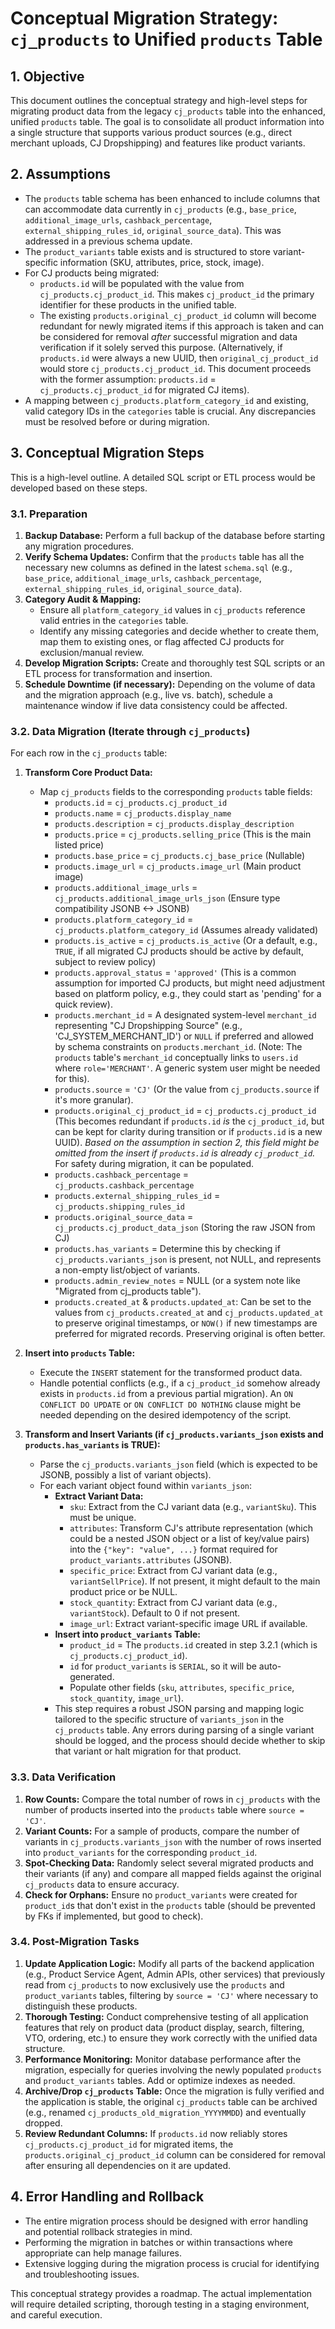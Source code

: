 # Conceptual Migration Strategy: `cj_products` to Unified `products` Table

## 1. Objective

This document outlines the conceptual strategy and high-level steps for migrating product data from the legacy `cj_products` table into the enhanced, unified `products` table. The goal is to consolidate all product information into a single structure that supports various product sources (e.g., direct merchant uploads, CJ Dropshipping) and features like product variants.

## 2. Assumptions

*   The `products` table schema has been enhanced to include columns that can accommodate data currently in `cj_products` (e.g., `base_price`, `additional_image_urls`, `cashback_percentage`, `external_shipping_rules_id`, `original_source_data`). This was addressed in a previous schema update.
*   The `product_variants` table exists and is structured to store variant-specific information (SKU, attributes, price, stock, image).
*   For CJ products being migrated:
    *   `products.id` will be populated with the value from `cj_products.cj_product_id`. This makes `cj_product_id` the primary identifier for these products in the unified table.
    *   The existing `products.original_cj_product_id` column will become redundant for newly migrated items if this approach is taken and can be considered for removal *after* successful migration and data verification if it solely served this purpose. (Alternatively, if `products.id` were always a new UUID, then `original_cj_product_id` would store `cj_products.cj_product_id`. This document proceeds with the former assumption: `products.id` = `cj_products.cj_product_id` for migrated CJ items).
*   A mapping between `cj_products.platform_category_id` and existing, valid category IDs in the `categories` table is crucial. Any discrepancies must be resolved before or during migration.

## 3. Conceptual Migration Steps

This is a high-level outline. A detailed SQL script or ETL process would be developed based on these steps.

### 3.1. Preparation

1.  **Backup Database:** Perform a full backup of the database before starting any migration procedures.
2.  **Verify Schema Updates:** Confirm that the `products` table has all the necessary new columns as defined in the latest `schema.sql` (e.g., `base_price`, `additional_image_urls`, `cashback_percentage`, `external_shipping_rules_id`, `original_source_data`).
3.  **Category Audit & Mapping:**
    *   Ensure all `platform_category_id` values in `cj_products` reference valid entries in the `categories` table.
    *   Identify any missing categories and decide whether to create them, map them to existing ones, or flag affected CJ products for exclusion/manual review.
4.  **Develop Migration Scripts:** Create and thoroughly test SQL scripts or an ETL process for transformation and insertion.
5.  **Schedule Downtime (if necessary):** Depending on the volume of data and the migration approach (e.g., live vs. batch), schedule a maintenance window if live data consistency could be affected.

### 3.2. Data Migration (Iterate through `cj_products`)

For each row in the `cj_products` table:

1.  **Transform Core Product Data:**
    *   Map `cj_products` fields to the corresponding `products` table fields:
        *   `products.id` = `cj_products.cj_product_id`
        *   `products.name` = `cj_products.display_name`
        *   `products.description` = `cj_products.display_description`
        *   `products.price` = `cj_products.selling_price` (This is the main listed price)
        *   `products.base_price` = `cj_products.cj_base_price` (Nullable)
        *   `products.image_url` = `cj_products.image_url` (Main product image)
        *   `products.additional_image_urls` = `cj_products.additional_image_urls_json` (Ensure type compatibility JSONB <-> JSONB)
        *   `products.platform_category_id` = `cj_products.platform_category_id` (Assumes already validated)
        *   `products.is_active` = `cj_products.is_active` (Or a default, e.g., `TRUE`, if all migrated CJ products should be active by default, subject to review policy)
        *   `products.approval_status` = `'approved'` (This is a common assumption for imported CJ products, but might need adjustment based on platform policy, e.g., they could start as 'pending' for a quick review).
        *   `products.merchant_id` = A designated system-level `merchant_id` representing "CJ Dropshipping Source" (e.g., 'CJ_SYSTEM_MERCHANT_ID') or `NULL` if preferred and allowed by schema constraints on `products.merchant_id`. (Note: The `products` table's `merchant_id` conceptually links to `users.id` where `role='MERCHANT'`. A generic system user might be needed for this).
        *   `products.source` = `'CJ'` (Or the value from `cj_products.source` if it's more granular).
        *   `products.original_cj_product_id` = `cj_products.cj_product_id` (This becomes redundant if `products.id` *is* the `cj_product_id`, but can be kept for clarity during transition or if `products.id` is a new UUID). *Based on the assumption in section 2, this field might be omitted from the insert if `products.id` is already `cj_product_id`.* For safety during migration, it can be populated.
        *   `products.cashback_percentage` = `cj_products.cashback_percentage`
        *   `products.external_shipping_rules_id` = `cj_products.shipping_rules_id`
        *   `products.original_source_data` = `cj_products.cj_product_data_json` (Storing the raw JSON from CJ)
        *   `products.has_variants` = Determine this by checking if `cj_products.variants_json` is present, not NULL, and represents a non-empty list/object of variants.
        *   `products.admin_review_notes` = NULL (or a system note like "Migrated from cj_products table").
        *   `products.created_at` & `products.updated_at`: Can be set to the values from `cj_products.created_at` and `cj_products.updated_at` to preserve original timestamps, or `NOW()` if new timestamps are preferred for migrated records. Preserving original is often better.

2.  **Insert into `products` Table:**
    *   Execute the `INSERT` statement for the transformed product data.
    *   Handle potential conflicts (e.g., if a `cj_product_id` somehow already exists in `products.id` from a previous partial migration). An `ON CONFLICT DO UPDATE` or `ON CONFLICT DO NOTHING` clause might be needed depending on the desired idempotency of the script.

3.  **Transform and Insert Variants (if `cj_products.variants_json` exists and `products.has_variants` is TRUE):**
    *   Parse the `cj_products.variants_json` field (which is expected to be JSONB, possibly a list of variant objects).
    *   For each variant object found within `variants_json`:
        *   **Extract Variant Data:**
            *   `sku`: Extract from the CJ variant data (e.g., `variantSku`). This must be unique.
            *   `attributes`: Transform CJ's attribute representation (which could be a nested JSON object or a list of key/value pairs) into the `{"key": "value", ...}` format required for `product_variants.attributes` (JSONB).
            *   `specific_price`: Extract from CJ variant data (e.g., `variantSellPrice`). If not present, it might default to the main product price or be NULL.
            *   `stock_quantity`: Extract from CJ variant data (e.g., `variantStock`). Default to 0 if not present.
            *   `image_url`: Extract variant-specific image URL if available.
        *   **Insert into `product_variants` Table:**
            *   `product_id` = The `products.id` created in step 3.2.1 (which is `cj_products.cj_product_id`).
            *   `id` for `product_variants` is `SERIAL`, so it will be auto-generated.
            *   Populate other fields (`sku`, `attributes`, `specific_price`, `stock_quantity`, `image_url`).
        *   This step requires a robust JSON parsing and mapping logic tailored to the specific structure of `variants_json` in the `cj_products` table. Any errors during parsing of a single variant should be logged, and the process should decide whether to skip that variant or halt migration for that product.

### 3.3. Data Verification

1.  **Row Counts:** Compare the total number of rows in `cj_products` with the number of products inserted into the `products` table where `source = 'CJ'`.
2.  **Variant Counts:** For a sample of products, compare the number of variants in `cj_products.variants_json` with the number of rows inserted into `product_variants` for the corresponding `product_id`.
3.  **Spot-Checking Data:** Randomly select several migrated products and their variants (if any) and compare all mapped fields against the original `cj_products` data to ensure accuracy.
4.  **Check for Orphans:** Ensure no `product_variants` were created for `product_id`s that don't exist in the `products` table (should be prevented by FKs if implemented, but good to check).

### 3.4. Post-Migration Tasks

1.  **Update Application Logic:** Modify all parts of the backend application (e.g., Product Service Agent, Admin APIs, other services) that previously read from `cj_products` to now exclusively use the `products` and `product_variants` tables, filtering by `source = 'CJ'` where necessary to distinguish these products.
2.  **Thorough Testing:** Conduct comprehensive testing of all application features that rely on product data (product display, search, filtering, VTO, ordering, etc.) to ensure they work correctly with the unified data structure.
3.  **Performance Monitoring:** Monitor database performance after the migration, especially for queries involving the newly populated `products` and `product_variants` tables. Add or optimize indexes as needed.
4.  **Archive/Drop `cj_products` Table:** Once the migration is fully verified and the application is stable, the original `cj_products` table can be archived (e.g., renamed `cj_products_old_migration_YYYYMMDD`) and eventually dropped.
5.  **Review Redundant Columns:** If `products.id` now reliably stores `cj_products.cj_product_id` for migrated items, the `products.original_cj_product_id` column can be considered for removal after ensuring all dependencies on it are updated.

## 4. Error Handling and Rollback

*   The entire migration process should be designed with error handling and potential rollback strategies in mind.
*   Performing the migration in batches or within transactions where appropriate can help manage failures.
*   Extensive logging during the migration process is crucial for identifying and troubleshooting issues.

This conceptual strategy provides a roadmap. The actual implementation will require detailed scripting, thorough testing in a staging environment, and careful execution.
